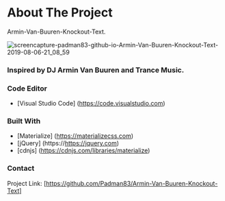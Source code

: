 # About The Project
Armin-Van-Buuren-Knockout-Text.

![screencapture-padman83-github-io-Armin-Van-Buuren-Knockout-Text-2019-08-06-21_08_59](https://user-images.githubusercontent.com/45048950/63639591-c6f13980-c6c7-11e9-9a1c-21e8ac4e2bd4.png)

### Inspired by DJ Armin Van Buuren and Trance Music.

### Code Editor
* [Visual Studio Code] (https://code.visualstudio.com)

### Built With
* [Materialize] (https://materializecss.com)
* [jQuery] (https://https://jquery.com)
* [cdnjs] (https://cdnjs.com/libraries/materialize)

### Contact 

Project Link: [https://github.com/Padman83/Armin-Van-Buuren-Knockout-Text]
